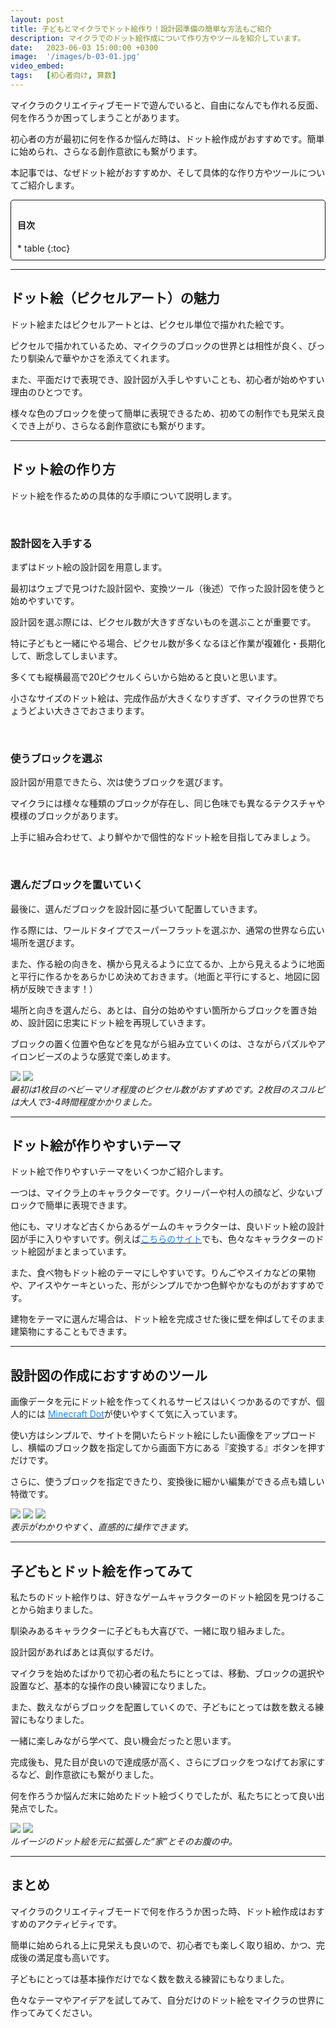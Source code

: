 ```yaml
---
layout: post
title: 子どもとマイクラでドット絵作り！設計図準備の簡単な方法もご紹介
description: マイクラでのドット絵作成について作り方やツールを紹介しています。
date:   2023-06-03 15:00:00 +0300
image:  '/images/b-03-01.jpg'
video_embed:
tags:   [初心者向け, 算数]
---
```


マイクラのクリエイティブモードで遊んでいると、自由になんでも作れる反面、何を作ろうか困ってしまうことがあります。

初心者の方が最初に何を作るか悩んだ時は、ドット絵作成がおすすめです。簡単に始められ、さらなる創作意欲にも繋がります。

本記事では、なぜドット絵がおすすめか、そして具体的な作り方やツールについてご紹介します。

<div style="padding: 10px; margin-bottom: 10px; border: 1px solid #181818; background-color: var(--background-alt-color); border-radius: 5px;" markdown="1">
<h4>目次</h4>
* table
{:toc}
</div>

***

## ドット絵（ピクセルアート）の魅力

ドット絵またはピクセルアートとは、ピクセル単位で描かれた絵です。

ピクセルで描かれているため、マイクラのブロックの世界とは相性が良く、ぴったり馴染んで華やかさを添えてくれます。

また、平面だけで表現でき、設計図が入手しやすいことも、初心者が始めやすい理由のひとつです。

様々な色のブロックを使って簡単に表現できるため、初めての制作でも見栄え良くでき上がり、さらなる創作意欲にも繋がります。

***

## ドット絵の作り方

ドット絵を作るための具体的な手順について説明します。

<br>

### 設計図を入手する

まずはドット絵の設計図を用意します。

最初はウェブで見つけた設計図や、変換ツール（後述）で作った設計図を使うと始めやすいです。

設計図を選ぶ際には、ピクセル数が大きすぎないものを選ぶことが重要です。

特に子どもと一緒にやる場合、ピクセル数が多くなるほど作業が複雑化・長期化して、断念してしまいます。

多くても縦横最高で20ピクセルくらいから始めると良いと思います。

小さなサイズのドット絵は、完成作品が大きくなりすぎず、マイクラの世界でちょうどよい大きさでおさまります。

<br>

### 使うブロックを選ぶ

設計図が用意できたら、次は使うブロックを選びます。

マイクラには様々な種類のブロックが存在し、同じ色味でも異なるテクスチャや模様のブロックがあります。

上手に組み合わせて、より鮮やかで個性的なドット絵を目指してみましょう。

<br>

### 選んだブロックを置いていく

最後に、選んだブロックを設計図に基づいて配置していきます。

作る際には、ワールドタイプでスーパーフラットを選ぶか、通常の世界なら広い場所を選びます。

また、作る絵の向きを、横から見えるように立てるか、上から見えるように地面と平行に作るかをあらかじめ決めておきます。（地面と平行にすると、地図に図柄が反映できます！）

場所と向きを選んだら、あとは、自分の始めやすい箇所からブロックを置き始め、設計図に忠実にドット絵を再現していきます。

ブロックの置く位置や色などを見ながら組み立ていくのは、さながらパズルやアイロンビーズのような感覚で楽しめます。

<div class="gallery-box">
  <div class="gallery">
    <img src="/images/b-03-01.jpg" loading="lazy">
    <img src="/images/b-03-07.jpg" loading="lazy">
  </div>
 <em>最初は1枚目のベビーマリオ程度のピクセル数がおすすめです。2枚目のスコルピは大人で3-4時間程度かかりました。</em>
</div>

***

## ドット絵が作りやすいテーマ

ドット絵で作りやすいテーマをいくつかご紹介します。

一つは、マイクラ上のキャラクターです。クリーパーや村人の顔など、少ないブロックで簡単に表現できます。

他にも、マリオなど古くからあるゲームのキャラクターは、良いドット絵の設計図が手に入りやすいです。例えば[<span style="color:#1589FF">こちらのサイト</span>](https://pixel-art.tsurezure-brog.com/home/mario_maker_character/)でも、色々なキャラクターのドット絵図がまとまっています。

また、食べ物もドット絵のテーマにしやすいです。りんごやスイカなどの果物や、アイスやケーキといった、形がシンプルでかつ色鮮やかなものがおすすめです。

建物をテーマに選んだ場合は、ドット絵を完成させた後に壁を伸ばしてそのまま建築物にすることもできます。

***

## 設計図の作成におすすめのツール

画像データを元にドット絵を作ってくれるサービスはいくつかあるのですが、個人的には
[<span style="color:#1589FF">Minecraft Dot</span>](https://www.minecraft-dot.pictures/ja/)が使いやすくて気に入っています。

使い方はシンプルで、サイトを開いたらドット絵にしたい画像をアップロードし、横幅のブロック数を指定してから画面下方にある『変換する』ボタンを押すだけです。

さらに、使うブロックを指定できたり、変換後に細かい編集ができる点も嬉しい特徴です。

<div class="gallery-box">
  <div class="gallery">
    <img src="/images/b-03-04.jpg" loading="lazy">
    <img src="/images/b-03-05.jpg" loading="lazy">
    <img src="/images/b-03-06.jpg" loading="lazy">
  </div>
 <em>表示がわかりやすく、直感的に操作できます。</em>
</div>

***

## 子どもとドット絵を作ってみて

私たちのドット絵作りは、好きなゲームキャラクターのドット絵図を見つけることから始まりました。

馴染みあるキャラクターに子どもも大喜びで、一緒に取り組みました。

設計図があればあとは真似するだけ。

マイクラを始めたばかりで初心者の私たちにとっては、移動、ブロックの選択や設置など、基本的な操作の良い練習になりました。

また、数えながらブロックを配置していくので、子どもにとっては数を数える練習にもなりました。

一緒に楽しみながら学べて、良い機会だったと思います。

完成後も、見た目が良いので達成感が高く、さらにブロックをつなげてお家にするなど、創作意欲にも繋がりました。

何を作ろうか悩んだ末に始めたドット絵づくりでしたが、私たちにとって良い出発点でした。

<div class="gallery-box">
  <div class="gallery">
    <img src="/images/b-03-02.jpg" loading="lazy">
    <img src="/images/b-03-03.jpg" loading="lazy">
  </div>
 <em>ルイージのドット絵を元に拡張した“家”とそのお腹の中。</em>
</div>

***

## まとめ

マイクラのクリエイティブモードで何を作ろうか困った時、ドット絵作成はおすすめのアクティビティです。

簡単に始められる上に見栄えも良いので、初心者でも楽しく取り組め、かつ、完成後の満足度も高いです。

子どもにとっては基本操作だけでなく数を数える練習にもなりました。

色々なテーマやアイデアを試してみて、自分だけのドット絵をマイクラの世界に作ってみてください。

